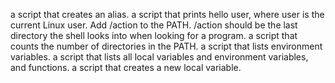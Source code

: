  a script that creates an alias.
a script that prints hello user, where user is the current Linux user.
Add /action to the PATH. /action should be the last directory the shell looks into when looking for a program.
 a script that counts the number of directories in the PATH.
a script that lists environment variables.
 a script that lists all local variables and environment variables, and functions.
 a script that creates a new local variable.
